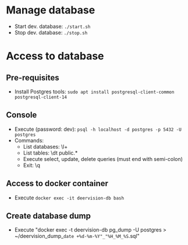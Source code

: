 # Manage database
* Start dev. database: `./start.sh`
* Stop dev. database: `./stop.sh`
 
# Access to database
## Pre-requisites
* Install Postgres tools: `sudo apt install postgresql-client-common postgresql-client-14`

## Console
* Execute (password: dev): `psql -h localhost -d postgres -p 5432 -U postgres`
* Commands:
  * List databases: \l+
  * List tables: \dt public.* 
  * Execute select, update, delete queries (must end with semi-colon) 
  * Exit: \q

## Access to docker container
* Execute `docker exec -it deervision-db bash`

## Create database dump
* Execute "docker exec -t deervision-db pg_dump -U postgres > ~/deervision_dump_`date +%d-%m-%Y"_"%H_%M_%S`.sql"
